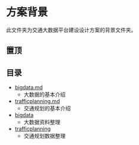 # 方案背景
此文件夹为交通大数据平台建设设计方案的背景文件夹。
## 置顶

## 目录
- [bigdata.md](https://github.com/liuyang0717/platform/blob/master/background/bigdata.md)  
	- 大数据的基本介绍
- [trafficplanning.md](https://github.com/liuyang0717/platform/blob/master/background/trafficplanning.md)  
	- 交通规划的基本介绍
- [bigdata]()
	- 大数据资料整理
- [trafficplanning]()
	- 交通规划数据整理